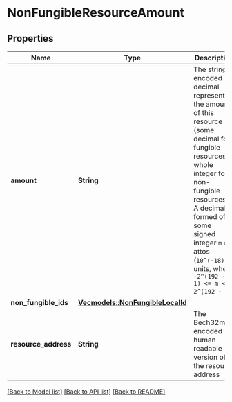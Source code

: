 # NonFungibleResourceAmount

## Properties

Name | Type | Description | Notes
------------ | ------------- | ------------- | -------------
**amount** | **String** | The string-encoded decimal representing the amount of this resource (some decimal for fungible resources, a whole integer for non-fungible resources). A decimal is formed of some signed integer `m` of attos (`10^(-18)`) units, where `-2^(192 - 1) <= m < 2^(192 - 1)`.  | 
**non_fungible_ids** | [**Vec<models::NonFungibleLocalId>**](NonFungibleLocalId.md) |  | 
**resource_address** | **String** | The Bech32m-encoded human readable version of the resource address | 

[[Back to Model list]](../README.md#documentation-for-models) [[Back to API list]](../README.md#documentation-for-api-endpoints) [[Back to README]](../README.md)


